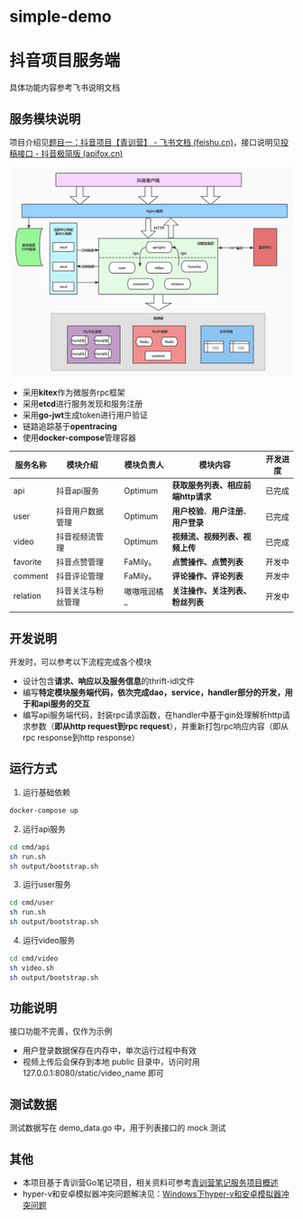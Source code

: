 # simple-demo

# 抖音项目服务端

具体功能内容参考飞书说明文档

## 服务模块说明

项目介绍见[题目一：抖音项目【青训营】 - 飞书文档 (feishu.cn)](https://bytedance.feishu.cn/docx/doxcnbgkMy2J0Y3E6ihqrvtHXPg)，接口说明见[投稿接口 - 抖音极简版 (apifox.cn)](https://www.apifox.cn/apidoc/shared-8cc50618-0da6-4d5e-a398-76f3b8f766c5/api-18875092)

![img](./img/framework.jpg)

* 采用**kitex**作为微服务rpc框架
* 采用**etcd**进行服务发现和服务注册
* 采用**go-jwt**生成token进行用户验证
* 链路追踪基于**opentracing**
* 使用**docker-compose**管理容器

| 服务名称 | 模块介绍           |      | 模块负责人  | 模块内容                                 | 开发进度 |
| -------- | ------------------ | ---- | ----------- | ---------------------------------------- | -------- |
| api      | 抖音api服务        |      | Optimum     | **获取服务列表、相应前端http请求**       | 已完成   |
| user     | 抖音用户数据管理   |      | Optimum     | **用户校验**、**用户注册**、**用户登录** | 已完成   |
| video    | 抖音视频流管理     |      | Optimum     | **视频流、视频列表、视频上传**           | 已完成   |
| favorite | 抖音点赞管理       |      | FaMily。    | **点赞操作、点赞列表**                   | 开发中   |
| comment  | 抖音评论管理       |      | FaMily。    | **评论操作、评论列表**                   | 开发中   |
| relation | 抖音关注与粉丝管理 |      | 嗷嗷哦润橘_ | **关注操作、关注列表、粉丝列表**         | 开发中   |
|          |                    |      |             |                                          |          |

## 开发说明

开发时，可以参考以下流程完成各个模块

* 设计包含**请求、响应以及服务信息**的thrift-idl文件
* 编写**特定模块服务端代码，依次完成dao，service，handler部分的开发，用于和api服务的交互**
* 编写api服务端代码，封装rpc请求函数，在handler中基于gin处理解析http请求参数（**即从http request到rpc request**），并重新打包rpc响应内容（即从rpc response到http response）

## 运行方式

1. 运行基础依赖

```bash
docker-compose up
```

2. 运行api服务

```bash
cd cmd/api
sh run.sh
sh output/bootstrap.sh
```

3. 运行user服务

```bash
cd cmd/user
sh run.sh
sh output/bootstrap.sh
```

4. 运行video服务

```bash
cd cmd/video
sh video.sh
sh output/bootstrap.sh
```



## 功能说明

接口功能不完善，仅作为示例

* 用户登录数据保存在内存中，单次运行过程中有效
* 视频上传后会保存到本地 public 目录中，访问时用 127.0.0.1:8080/static/video_name 即可

## 测试数据

测试数据写在 demo_data.go 中，用于列表接口的 mock 测试

## 其他
* 本项目基于青训营Go笔记项目，相关资料可参考[青训营笔记服务项目概述](https://juejin.cn/post/7095977466094682148#heading-31)
* hyper-v和安卓模拟器冲突问题解决见：[Windows下hyper-v和安卓模拟器冲突问题](https://blog.csdn.net/weixin_42474261/article/details/125396451?spm=1001.2014.3001.5501)



